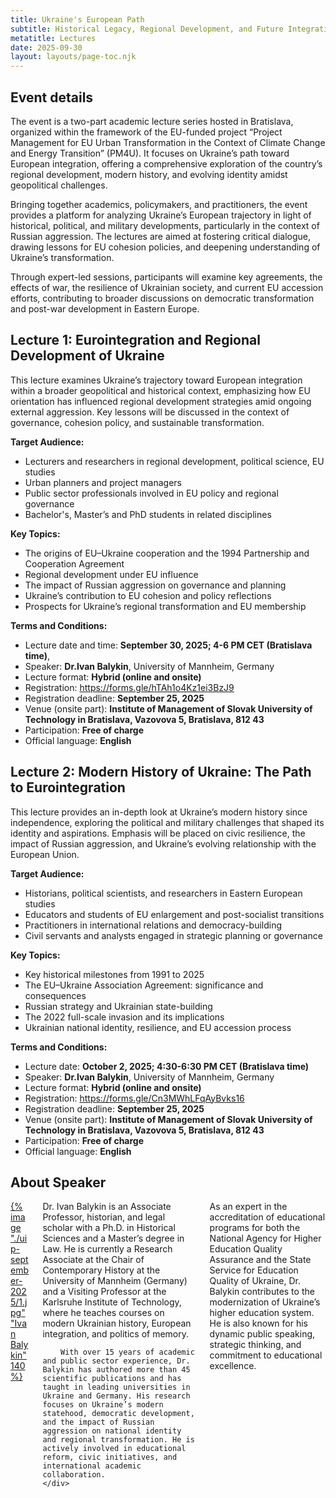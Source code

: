 ```yaml
---
title: Ukraine's European Path
subtitle: Historical Legacy, Regional Development, and Future Integration
metatitle: Lectures
date: 2025-09-30
layout: layouts/page-toc.njk
---
```


<h2 class="subtitle" id="details">Event details</h2>

The event is a two-part academic lecture series hosted in Bratislava, organized within the framework of the EU-funded project “Project Management for EU Urban Transformation in the Context of Climate Change and Energy Transition” (PM4U). It focuses on Ukraine’s path toward European integration, offering a comprehensive exploration of the country’s regional development, modern history, and evolving identity amidst geopolitical challenges.

Bringing together academics, policymakers, and practitioners, the event provides a platform for analyzing Ukraine’s European trajectory in light of historical, political, and military developments, particularly in the context of Russian aggression. The lectures are aimed at fostering critical dialogue, drawing lessons for EU cohesion policies, and deepening understanding of Ukraine’s transformation.

Through expert-led sessions, participants will examine key agreements, the effects of war, the resilience of Ukrainian society, and current EU accession efforts, contributing to broader discussions on democratic transformation and post-war development in Eastern Europe.

<h2 class="subtitle"id="prg-committee">Lecture 1: Eurointegration and Regional Development of Ukraine </h2>

This lecture examines Ukraine’s trajectory toward European integration within a broader geopolitical and historical context, emphasizing how EU orientation has influenced regional development strategies amid ongoing external aggression. Key lessons will be discussed in the context of governance, cohesion policy, and sustainable transformation.

**Target Audience:**
-	Lecturers and researchers in regional development, political science, EU studies
-	Urban planners and project managers
-	Public sector professionals involved in EU policy and regional governance
-	Bachelor's, Master’s and PhD students in related disciplines

**Key Topics:**
-	The origins of EU–Ukraine cooperation and the 1994 Partnership and Cooperation Agreement
-	Regional development under EU influence
-	The impact of Russian aggression on governance and planning
-	Ukraine’s contribution to EU cohesion and policy reflections
-	Prospects for Ukraine’s regional transformation and EU membership

**Terms and Conditions:**
- Lecture date and time: **September 30, 2025; 4-6 PM CET (Bratislava time)**, 
- Speaker: **Dr.Ivan Balykin**, University of Mannheim, Germany
- Lecture format: **Hybrid (online and onsite)**
- Registration: <a href="https://forms.gle/hTAh1o4Kz1ei3BzJ9" target="_blank">https://forms.gle/hTAh1o4Kz1ei3BzJ9</a>
- Registration deadline: **September 25, 2025**
- Venue (onsite part): **Institute of Management of Slovak University of Technology in Bratislava, Vazovova 5, Bratislava, 812 43**
- Participation: **Free of charge**
- Official language: **English**

<h2 class="subtitle"id="prg-committee">Lecture 2: Modern History of Ukraine: The Path to Eurointegration</h2>

This lecture provides an in-depth look at Ukraine’s modern history since independence, exploring the political and military challenges that shaped its identity and aspirations. Emphasis will be placed on civic resilience, the impact of Russian aggression, and Ukraine’s evolving relationship with the European Union.

**Target Audience:**
- Historians, political scientists, and researchers in Eastern European studies
- Educators and students of EU enlargement and post-socialist transitions
- Practitioners in international relations and democracy-building
- Civil servants and analysts engaged in strategic planning or governance

**Key Topics:**
- Key historical milestones from 1991 to 2025
- The EU–Ukraine Association Agreement: significance and consequences
- Russian strategy and Ukrainian state-building
- The 2022 full-scale invasion and its implications
- Ukrainian national identity, resilience, and EU accession process

**Terms and Conditions:**

- Lecture date: **October 2, 2025; 4:30-6:30 PM CET (Bratislava time)**
- Speaker: **Dr.Ivan Balykin**, University of Mannheim, Germany
- Lecture format: **Hybrid (online and onsite)**
- Registration: <a href="https://forms.gle/Cn3MWhLFqAyBvks16" target="_blank">https://forms.gle/Cn3MWhLFqAyBvks16</a>
- Registration deadline: **September 25, 2025**
- Venue (onsite part): **Institute of Management of Slovak University of Technology in Bratislava, Vazovova 5, Bratislava, 812 43**
- Participation: **Free of charge**
- Official language: **English**

<h2 class="subtitle"id="prg-committee">About Speaker</h2>
<div class="columns">
    <div class="column is-one-third has-text-centered">
        <a href="/images/uip-september-2025/1.jpg" target="_blank">{% image "./uip-september-2025/1.jpg" "Ivan Balykin" 140 %}</a>
    </div>
    <div class="column">
        Dr. Ivan Balykin is an Associate Professor, historian, and legal scholar with a Ph.D. in Historical Sciences and a Master’s degree in Law. He is currently a Research Associate at the Chair of Contemporary History at the University of Mannheim (Germany) and a Visiting Professor at the Karlsruhe Institute of Technology, where he teaches courses on modern Ukrainian history, European integration, and politics of memory.  
            
        With over 15 years of academic and public sector experience, Dr. Balykin has authored more than 45 scientific publications and has taught in leading universities in Ukraine and Germany. His research focuses on Ukraine’s modern statehood, democratic development, and the impact of Russian aggression on national identity and regional transformation. He is actively involved in educational reform, civic initiatives, and international academic collaboration.   
    </div>
</div>
As an expert in the accreditation of educational programs for both the National Agency for Higher Education Quality Assurance and the State Service for Education Quality of Ukraine, Dr. Balykin contributes to the modernization of Ukraine’s higher education system. He is also known for his dynamic public speaking, strategic thinking, and commitment to educational excellence.


